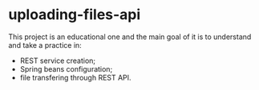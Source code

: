 # uploading-files-api
This project is an educational one and the main goal of it is to understand and take a practice in:
- REST service creation;
- Spring beans configuration;
- file transfering through REST API.
